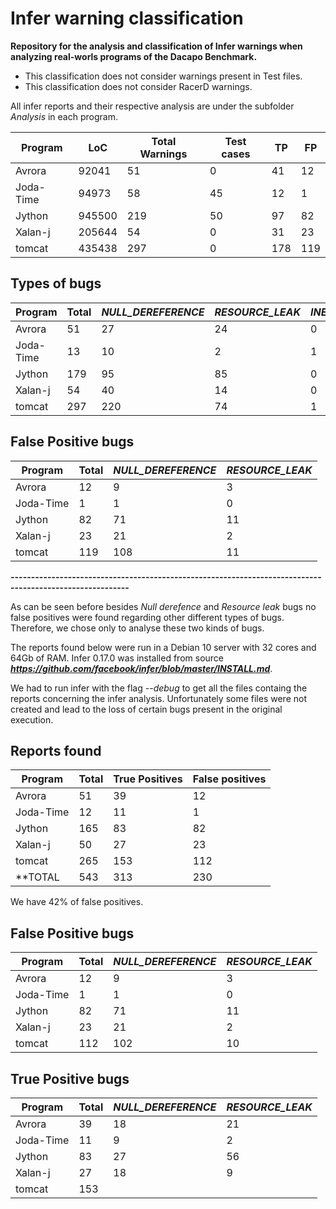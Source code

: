  # Infer warning classification

**Repository for the analysis and classification of Infer warnings when analyzing real-worls programs of the Dacapo Benchmark.**

* This classification does not consider warnings present in Test files. 
* This classification does not consider RacerD warnings.

All infer reports and their respective analysis are under the subfolder *Analysis* in each program.

Program | LoC | Total Warnings | Test cases | TP | FP
------------ | ------------- | -------- |----| ---- | ----| 
Avrora | 92041 | 51 | 0| 41 | 12
Joda-Time | 94973 | 58 | 45 | 12 | 1
Jython | 945500 | 219 | 50 | 97 | 82
Xalan-j| 205644 | 54 | 0 | 31 | 23
tomcat | 435438 | 297 | 0 |178 | 119

## Types of bugs
Program  | Total  | *NULL_DEREFERENCE* | *RESOURCE_LEAK* |  *INEFFICIENT_KEYSET_ITERATOR* | *DEADLOCK*
------------ | ------------- | -------- |----|----|----|
Avrora | 51 | 27 | 24 | 0 | 0 
Joda-Time | 13 | 10 | 2 | 1 | 0
Jython | 179 | 95 | 85 | 0 | ***9665***
Xalan-j| 54 | 40 | 14 | 0 | 0
tomcat | 297 | 220 | 74 | 1 | 2


## False Positive bugs

Program | Total | *NULL_DEREFERENCE* | *RESOURCE_LEAK* | 
------------ | ------------- | -------- | ---- |
Avrora | 12 | 9 | 3 |
Joda-Time | 1 | 1 | 0 |
Jython | 82 | 71 | 11 |
Xalan-j| 23 | 21 | 2| 
tomcat | 119 | 108 | 11 |

**---------------------------------------------------------------------------------------------------------**

As can be seen before besides *Null derefence* and *Resource leak* bugs no false positives were found regarding 
other different types of bugs. Therefore, we chose only to analyse these two kinds of bugs.

The reports found below were run in a  Debian 10 server with 32 cores and 64Gb of RAM.
Infer 0.17.0 was installed from source ***https://github.com/facebook/infer/blob/master/INSTALL.md***.

We had to run infer with the flag *--debug* to get all the files containg the reports concerning the infer analysis.
Unfortunately some files were not created and lead to the loss of certain bugs present in the original execution.

## Reports found
Program  | Total  | True Positives | False positives |  
------------ | ------------- | -------- |----|
Avrora | 51 | 39 | 12 |
Joda-Time | 12 | 11 | 1 |
Jython | 165 | 83 | 82 | 
Xalan-j| 50 | 27 | 23 | 
tomcat | 265 | 153 | 112 |
**TOTAL | 543 | 313 | 230 |**

We have 42% of false positives.


## False Positive bugs
Program | Total | *NULL_DEREFERENCE* | *RESOURCE_LEAK* | 
------------ | ------------- | -------- | ---- |
Avrora | 12 | 9 | 3 |
Joda-Time | 1 | 1 | 0 |
Jython | 82 | 71 | 11 |
Xalan-j| 23 | 21 | 2| 
tomcat | 112 | 102 | 10 |

## True Positive bugs
Program | Total | *NULL_DEREFERENCE* | *RESOURCE_LEAK* | 
------------ | ------------- | -------- | ---- |
Avrora | 39 |18 | 21 |
Joda-Time | 11 | 9 | 2 |
Jython | 83 | 27 | 56 |
Xalan-j| 27 | 18 | 9 | 
tomcat | 153 | |  |
